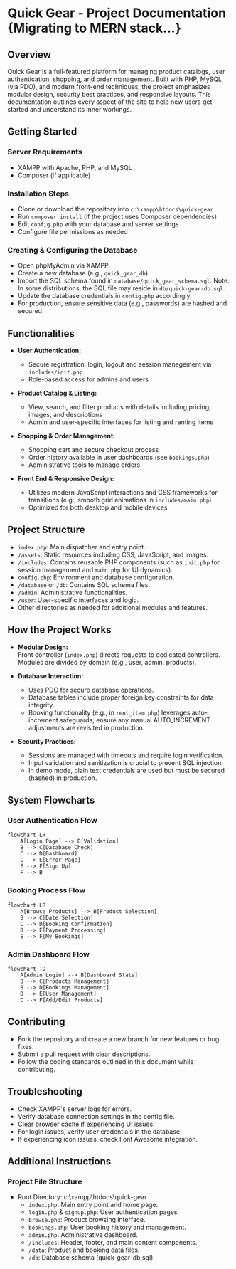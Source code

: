 # Quick Gear - Project Documentation {Migrating to MERN stack...}

## Overview

Quick Gear is a full-featured platform for managing product catalogs, user authentication, shopping, and order management. Built with PHP, MySQL (via PDO), and modern front-end techniques, the project emphasizes modular design, security best practices, and responsive layouts. This documentation outlines every aspect of the site to help new users get started and understand its inner workings.

## Getting Started

### Server Requirements

- XAMPP with Apache, PHP, and MySQL
- Composer (if applicable)

### Installation Steps

- Clone or download the repository into `c:\xampp\htdocs\quick-gear`
- Run `composer install` (if the project uses Composer dependencies)
- Edit `config.php` with your database and server settings
- Configure file permissions as needed

### Creating & Configuring the Database

- Open phpMyAdmin via XAMPP.
- Create a new database (e.g., `quick_gear_db`).
- Import the SQL schema found in `database/quick_gear_schema.sql`. Note: In some distributions, the SQL file may reside in `db/quick-gear-db.sql`.
- Update the database credentials in `config.php` accordingly.
- For production, ensure sensitive data (e.g., passwords) are hashed and secured.

## Functionalities

- **User Authentication:**

  - Secure registration, login, logout and session management via `includes/init.php`
  - Role-based access for admins and users

- **Product Catalog & Listing:**

  - View, search, and filter products with details including pricing, images, and descriptions
  - Admin and user-specific interfaces for listing and renting items

- **Shopping & Order Management:**

  - Shopping cart and secure checkout process
  - Order history available in user dashboards (see `bookings.php`)
  - Administrative tools to manage orders

- **Front End & Responsive Design:**
  - Utilizes modern JavaScript interactions and CSS frameworks for transitions (e.g., smooth grid animations in `includes/main.php`)
  - Optimized for both desktop and mobile devices

## Project Structure

- `index.php`: Main dispatcher and entry point.
- `/assets`: Static resources including CSS, JavaScript, and images.
- `/includes`: Contains reusable PHP components (such as `init.php` for session management and `main.php` for UI dynamics).
- `config.php`: Environment and database configuration.
- `/database` or `/db`: Contains SQL schema files.
- `/admin`: Administrative functionalities.
- `/user`: User-specific interfaces and logic.
- Other directories as needed for additional modules and features.

## How the Project Works

- **Modular Design:**  
  Front controller (`index.php`) directs requests to dedicated controllers. Modules are divided by domain (e.g., user, admin, products).

- **Database Interaction:**

  - Uses PDO for secure database operations.
  - Database tables include proper foreign key constraints for data integrity.
  - Booking functionality (e.g., in `rent_item.php`) leverages auto-increment safeguards; ensure any manual AUTO_INCREMENT adjustments are revisited in production.

- **Security Practices:**
  - Sessions are managed with timeouts and require login verification.
  - Input validation and sanitization is crucial to prevent SQL injection.
  - In demo mode, plain text credentials are used but must be secured (hashed) in production.

## System Flowcharts

### User Authentication Flow

```mermaid
flowchart LR
    A[Login Page] --> B[Validation]
    B --> C[Database Check]
    C --> D[Dashboard]
    C --> E[Error Page]
    E --> F[Sign Up]
    F --> B
```

### Booking Process Flow

```mermaid
flowchart LR
    A[Browse Products] --> B[Product Selection]
    B --> C[Date Selection]
    C --> D[Booking Confirmation]
    D --> E[Payment Processing]
    E --> F[My Bookings]
```

### Admin Dashboard Flow

```mermaid
flowchart TD
    A[Admin Login] --> B[Dashboard Stats]
    B --> C[Products Management]
    B --> D[Bookings Management]
    D --> E[User Management]
    C --> F[Add/Edit Products]
```

## Contributing

- Fork the repository and create a new branch for new features or bug fixes.
- Submit a pull request with clear descriptions.
- Follow the coding standards outlined in this document while contributing.

## Troubleshooting

- Check XAMPP's server logs for errors.
- Verify database connection settings in the config file.
- Clear browser cache if experiencing UI issues.
- For login issues, verify user credentials in the database.
- If experiencing icon issues, check Font Awesome integration.

## Additional Instructions

### Project File Structure

- Root Directory: c:\xampp\htdocs\quick-gear
  - `index.php`: Main entry point and home page.
  - `login.php` & `signup.php`: User authentication pages.
  - `browse.php`: Product browsing interface.
  - `bookings.php`: User booking history and management.
  - `admin.php`: Administrative dashboard.
  - `/includes`: Header, footer, and main content components.
  - `/data`: Product and booking data files.
  - `/db`: Database schema (quick-gear-db.sql).
